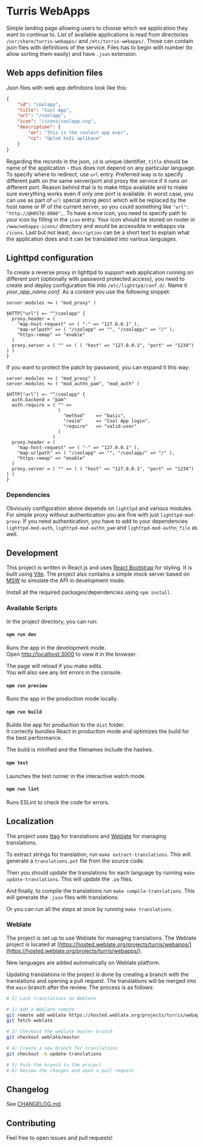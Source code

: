 # Turris WebApps

Simple landing page allowing users to choose which we application they want to
continue to. List of available applications is read from directories
`/usr/share/turris-webapps/` and `/etc/turris-webapps/`. Those can contain json
files with definitions of the service. Files has to begin with number (to allow
sorting them easily) and have `.json` extension.

## Web apps definition files

Json files with web app definitions look like this:

```json
{
    "id": "coolapp",
    "title": "Cool App",
    "url": "/coolapp",
    "icon": "/icons/coolapp.svg",
    "description": {
        "en": "This is the coolest app ever",
        "cz": "Úplně boží aplikace"
    }
}
```

Regarding the records in the json, `id` is unique identifier, `title` should be
name of the application - thus does not depend on any particular language. To
specify where to redirect, use `url` entry. Preferred way is to specify
different path on the same server/port and proxy the service if it runs on
different port. Reason behind that is to make https available and to make sure
everything works even if only one port is available. In worst case, you can use
as part of `url` special string `@HOST` which will be replaced by the host name
or IP of the current server, so you could something like
`"url": "http://@HOST@:8080",`. To have a nice icon, you need to specify path to
your icon by filling in the `icon` entry. Your icon should be stored on router
in `/www/webapps-icons/` directory and would be accessible in webapps via
`/icons`. Last but not least, `description` can be a short text to explain what
the application does and it can be translated into various languages.

## Lighttpd configuration

To create a reverse proxy in lighttpd to support web application running on
different port (optionally with password protected access), you need to create
and deploy configuration file into `/etc/lighttpd/conf.d/`. Name it
_your_app_name.conf_. As a content you use the following snippet:

```plain
server.modules += ( "mod_proxy" )

$HTTP["url"] =~ "^/coolapp" {
  proxy.header = (
    "map-host-request" => ( "-" => "127.0.0.1" ),
    "map-urlpath" => ( "/coolapp" => "", "/coolapp/" => "/" ),
    "https-remap" => "enable"
  )
  proxy.server = ( "" => ( ( "host" => "127.0.0.1", "port" => "1234") ) )
}
```

If you want to protect the patch by password, you can expand it this way:

```plain
server.modules += ( "mod_proxy" )
server.modules += ( "mod_authn_pam", "mod_auth" )

$HTTP["url"] =~ "^/coolapp" {
  auth.backend = "pam"
  auth.require = ( "" =>
                   (
                     "method"    => "basic",
                     "realm"     => "Cool App login",
                     "require"   => "valid-user"
                   )
                 )
  proxy.header = (
    "map-host-request" => ( "-" => "127.0.0.1" ),
    "map-urlpath" => ( "/coolapp" => "", "/coolapp/" => "/" ),
    "https-remap" => "enable"
  )
  proxy.server = ( "" => ( ( "host" => "127.0.0.1", "port" => "1234") ) )
}
```

### Dependencies

Obviously configuration above depends on `lighttpd` and various modules. For
simple proxy without authentication you are fine with just `lighttpd-mod-proxy`.
If you need authentication, you have to add to your dependencies
`lighttpd-mod-auth`, `lighttpd-mod-authn_pam` and `lighttpd-mod-authn_file` as
well.

## Development

This project is written in React.js and uses
[React Bootstrap](https://react-bootstrap.netlify.app/) for styling. It is built
using [Vite](https://vitejs.dev/). The project also contains a simple mock
server based on [MSW](https://mswjs.io/) to simulate the API in development
mode.

Install all the required packages/dependencies using `npm install`.

### Available Scripts

In the project directory, you can run:

#### `npm run dev`

Runs the app in the development mode.\
Open [http://localhost:3000](http://localhost:3000) to view it in the browser.

The page will reload if you make edits.\
You will also see any lint errors in the console.

#### `npm run preview`

Runs the app in the production mode locally.

#### `npm run build`

Builds the app for production to the `dist` folder.\
It correctly bundles React in production mode and optimizes the build for the best
performance.

The build is minified and the filenames include the hashes.

#### `npm test`

Launches the test runner in the interactive watch mode.

#### `npm run lint`

Runs ESLint to check the code for errors.

## Localization

The project uses [ttag](https://ttag.js.org/) for translations and
[Weblate](https://weblate.org/) for managing translations.

To extract strings for translation, run `make extract-translations`. This will
generate a `translations.pot` file from the source code.

Then you should update the translations for each language by running
`make update-translations`. This will update the `.po` files.

And finally, to compile the translations run `make compile-translations`. This
will generate the `.json` files with translations.

Or you can run all the steps at once by running `make translations`.

### Weblate

The project is set up to use Weblate for managing translations. The Weblate
project is located at
[https://hosted.weblate.org/projects/turris/webapps/](https://hosted.weblate.org/projects/turris/webapps/).

New languages are added automatically on Weblate platform.

Updating translations in the project is done by creating a branch with the
translations and opening a pull request. The translations will be merged into
the `main` branch after the review. The process is as follows:

```bash
# 1) Lock translations on Weblate

# 2) Add a Weblate remote
git remote add weblate https://hosted.weblate.org/projects/turris/webapps/
git fetch weblate

# 3) Checkout the weblate master branch
git checkout weblate/master

# 4) Create a new branch for translations
git checkout -b update-translations

# 5) Push the branch to the project
# 6) Review the changes and open a pull request
```

## Changelog

See [CHANGELOG.md](./CHANGELOG.md).

## Contributing

Feel free to open issues and pull requests!
